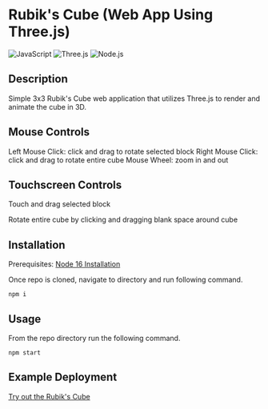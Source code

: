 # Rubik's Cube (Web App Using Three.js)
![JavaScript](https://img.shields.io/badge/JavaScript-ES6-blue)
![Three.js](https://img.shields.io/badge/Three.js-0.146-green)
![Node.js](https://img.shields.io/badge/Node.js-16-green)

## Description

Simple 3x3 Rubik's Cube web application that utilizes Three.js to render and animate the cube in 3D.

## Mouse Controls

Left Mouse Click: click and drag to rotate selected block
Right Mouse Click: click and drag to rotate entire cube
Mouse Wheel: zoom in and out

## Touchscreen Controls

Touch and drag selected block

Rotate entire cube by clicking and dragging blank space around cube

## Installation

Prerequisites: [Node 16 Installation](https://nodejs.org/en/download/)

Once repo is cloned, navigate to directory and run following command.

```
npm i
```

## Usage

From the repo directory run the following command.

```
npm start
```

## Example Deployment

[Try out the Rubik's Cube](https://brandonag.github.io/rubiks-cube/)